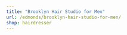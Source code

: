 ```yaml
---
title: "Brooklyn Hair Studio for Men"
url: /edmonds/brooklyn-hair-studio-for-men/
shop: hairdresser
---
```

